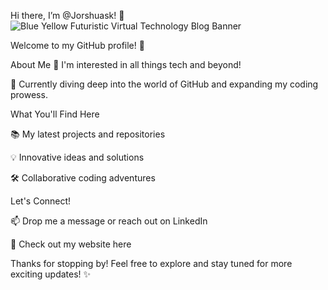 Hi there, I’m @Jorshuask! 👋
![Blue Yellow Futuristic Virtual Technology Blog Banner](https://github.com/Jorshuask/Jorshuask/assets/126438658/3102c2be-9329-42b5-b022-479561243f9f)

Welcome to my GitHub profile! 🚀

About Me
👀 I'm interested in all things tech and beyond! 

🌱 Currently diving deep into the world of GitHub and expanding my coding prowess.

What You'll Find Here

📚 My latest projects and repositories

💡 Innovative ideas and solutions

🛠️ Collaborative coding adventures

Let's Connect!

📫 Drop me a message or reach out on LinkedIn

🔗 Check out my website here

Thanks for stopping by! Feel free to explore and stay tuned for more exciting updates! ✨

